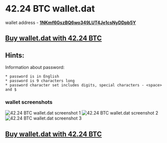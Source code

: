 # 42.24 BTC wallet.dat

wallet address - **[1NKmf6GszBQ6wo349LUT4Je1csNyDDpb5Y](https://www.blockchain.com/btc/address/1NKmf6GszBQ6wo349LUT4Je1csNyDDpb5Y)**

## [Buy wallet.dat with 42.24 BTC](https://satoshidisk.com/pay/CBJaLh)

## Hints:
Information about password: 
```
* password is in English 
* password is 9 characters long
* password character set includes digits, special characters - <space> and $
```


### wallet screenshots
![42.24 BTC wallet.dat screenshot 1](https://i.imgur.com/5eLCtW7.png)
![42.24 BTC wallet.dat screenshot 2](https://i.imgur.com/K4HQc54.png)
![42.24 BTC wallet.dat screenshot 3](https://i.imgur.com/MrUC2TS.png)

## [Buy wallet.dat with 42.24 BTC](https://satoshidisk.com/pay/CBJaLh)
